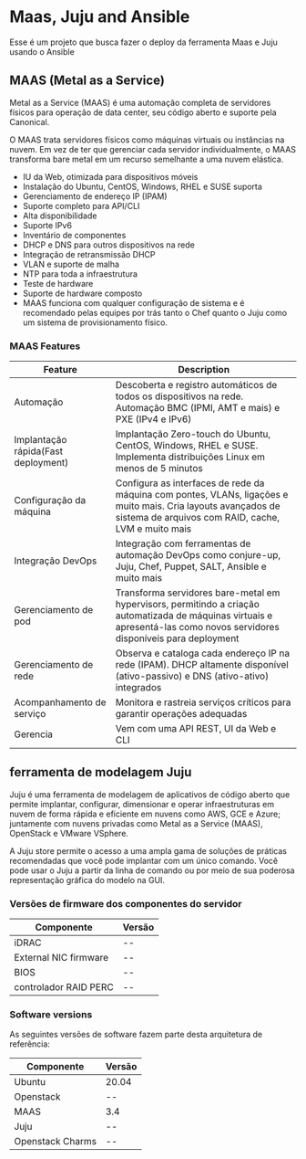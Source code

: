 
# Maas, Juju and Ansible

Esse é um projeto que busca fazer o deploy da ferramenta Maas e Juju usando o Ansible

## MAAS (Metal as a Service)

Metal as a Service (MAAS) é uma automação completa de servidores físicos para operação de data center, seu código aberto e suporte pela Canonical.

O MAAS trata servidores físicos como máquinas virtuais ou instâncias na nuvem. Em vez de ter que gerenciar cada servidor individualmente, o MAAS transforma bare metal em um recurso semelhante a uma nuvem elástica.

* IU da Web, otimizada para dispositivos móveis
* Instalação do Ubuntu, CentOS, Windows, RHEL e SUSE suporta
* Gerenciamento de endereço IP (IPAM)
* Suporte completo para API/CLI
* Alta disponibilidade
* Suporte IPv6
* Inventário de componentes
* DHCP e DNS para outros dispositivos na rede
* Integração de retransmissão DHCP
* VLAN e suporte de malha
* NTP para toda a infraestrutura
* Teste de hardware
* Suporte de hardware composto
* MAAS funciona com qualquer configuração de sistema e é recomendado pelas equipes por trás tanto o Chef quanto o Juju como um sistema de provisionamento físico.

### MAAS Features

| Feature | Description |
| --- | --- |
| Automação | Descoberta e registro automáticos de todos os dispositivos na rede. Automação BMC (IPMI, AMT e mais) e PXE (IPv4 e IPv6) |
| Implantação rápida(Fast deployment) | Implantação Zero-touch do Ubuntu, CentOS, Windows, RHEL e SUSE. Implementa distribuições Linux em menos de 5 minutos |
| Configuração da máquina | Configura as interfaces de rede da máquina com pontes, VLANs, ligações e muito mais. Cria layouts avançados de sistema de arquivos com RAID, cache, LVM e muito mais |
| Integração DevOps| Integração com ferramentas de automação DevOps como conjure-up, Juju, Chef, Puppet, SALT, Ansible e muito mais |
| Gerenciamento de pod | Transforma servidores bare-metal em hypervisors, permitindo a criação automatizada de máquinas virtuais e apresentá-las como novos servidores disponíveis para deployment |
| Gerenciamento de rede | Observa e cataloga cada endereço IP na rede (IPAM). DHCP altamente disponível (ativo-passivo) e DNS (ativo-ativo) integrados |
| Acompanhamento de serviço | Monitora e rastreia serviços críticos para garantir operações adequadas |
| Gerencia | Vem com uma API REST, UI da Web e CLI |

## ferramenta de modelagem Juju

Juju é uma ferramenta de modelagem de aplicativos de código aberto que permite implantar, configurar, dimensionar e operar infraestruturas em nuvem de forma rápida e eficiente em nuvens como AWS, GCE e Azure; juntamente com nuvens privadas como Metal as a Service (MAAS), OpenStack e VMware VSphere.

A Juju store permite o acesso a uma ampla gama de soluções de práticas recomendadas que você pode implantar com um único comando. Você pode usar o Juju a partir da linha de comando ou por meio de sua poderosa representação gráfica do modelo na GUI.

### Versões de firmware dos componentes do servidor

| Componente | Versão |
| --- | --- |
| iDRAC | -- |
| External NIC firmware | -- |
| BIOS | -- |
| controlador RAID PERC | -- |

### Software versions

As seguintes versões de software fazem parte desta arquitetura de referência:

| Componente | Versão |
| --- | --- |
| Ubuntu | 20.04 |
| Openstack | -- |
| MAAS | 3.4 |
| Juju | -- |
| Openstack Charms | -- |
